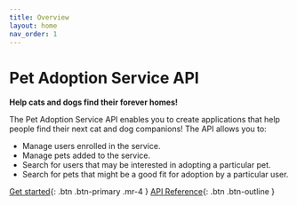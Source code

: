 ```yaml
---
title: Overview
layout: home
nav_order: 1
---
```


# Pet Adoption Service API

**Help cats and dogs find their forever homes!**

The Pet Adoption Service API enables you to create applications that help people find their next cat and dog companions! The API allows you to:

* Manage users enrolled in the service.
* Manage pets added to the service.
* Search for users that may be interested in adopting a particular pet.
* Search for pets that might be a good fit for adoption by a particular user.

[Get started](get_started.md){: .btn .btn-primary .mr-4 }
[API Reference](api/index.md){: .btn .btn-outline }
